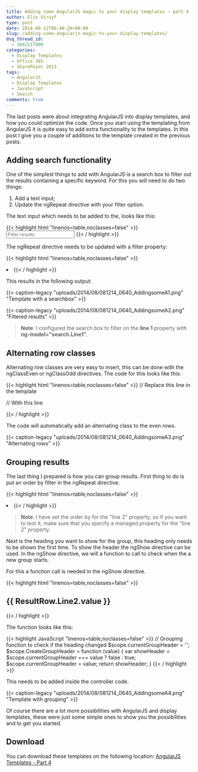 ```yaml
---
title: Adding some AngularJS magic to your display templates – part 4
author: Elio Struyf
type: post
date: 2014-08-12T06:40:26+00:00
slug: /adding-some-angularjs-magic-to-your-display-templates/
dsq_thread_id:
  - 3842117900
categories:
  - Display Templates
  - Office 365
  - SharePoint 2013
tags:
  - AngularJS
  - Display Templates
  - JavaScript
  - Search
comments: true
---
```


The last posts were about integrating AngularJS into display templates, and how you could optimize the code. Once you start using the templating from AngularJS it is quite easy to add extra functionality to the templates. In this post I give you a couple of additions to the template created in the previous posts.

## Adding search functionality

One of the simplest things to add with AngularJS is a search box to filter out the results containing a specific keyword. For this you will need to do two things:

1.  Add a text input;
2.  Update the ngRepeat directive with your filter option.

The text input which needs to be added to the, looks like this:

{{< highlight html "linenos=table,noclasses=false" >}}
<input type="text" ng-model="search.Line1" placeholder="Filter results" />
{{< / highlight >}}

The ngRepeat directive needs to be updated with a filter property:

{{< highlight html "linenos=table,noclasses=false" >}}
<li ng-show="ResultRows.length" ng-repeat="ResultRow in ResultRows ' filter:search:strict">
{{< / highlight >}}

This results in the following output:

{{< caption-legacy "uploads/2014/08/081214_0640_AddingsomeA1.png" "Template with a searchbox" >}}

{{< caption-legacy "uploads/2014/08/081214_0640_AddingsomeA2.png" "Filtered results" >}}

> **Note**: I configured the search box to filter on the **line 1** property with **ng-model="search.Line1"**.

## Alternating row classes

Alternating row classes are very easy to insert, this can be done with the ngClassEven or ngClassOdd directives. The code for this looks like this:

{{< highlight html "linenos=table,noclasses=false" >}}
// Replace this line in the template
<div class="cbs-Item">

// With this line
<div class="cbs-Item" ng-class-even="'ms-alternatingstrong'">
{{< / highlight >}}

The code will automatically add an alternating class to the even rows.

{{< caption-legacy "uploads/2014/08/081214_0640_AddingsomeA3.png" "Alternating rows" >}}

## Grouping results

The last thing I prepared is how you can group results. First thing to do is put an order by filter in the ngRepeat directive.

{{< highlight html "linenos=table,noclasses=false" >}}
<li ng-show="ResultRows.length" ng-repeat="ResultRow in ResultRows ' orderBy:'Line2'">
{{< / highlight >}}

> **Note**: I have set the order by for the "line 2" property, so if you want to test it, make sure that you specify a managed property for the "line 2" property.

Next is the heading you want to show for the group, this heading only needs to be shown the first time. To show the header the ngShow directive can be used. In the ngShow directive, we will a function to call to check when the a new group starts.

For this a function call is needed in the ngShow directive.

{{< highlight html "linenos=table,noclasses=false" >}}
<h2 ng-show="CreateGroupHeader(ResultRow.Line2.value)">
  {{ ResultRow.Line2.value }}
</h2>
{{< / highlight >}}

The function looks like this:

{{< highlight JavaScript "linenos=table,noclasses=false" >}}
// Grouping function to check if the heading changed
$scope.currentGroupHeader = '';
$scope.CreateGroupHeader = function (value) {
  var showHeader = $scope.currentGroupHeader === value ? false : true;
  $scope.currentGroupHeader = value;
  return showHeader;
}
{{< / highlight >}}

This needs to be added inside the controller code.

{{< caption-legacy "uploads/2014/08/081214_0640_AddingsomeA4.png" "Template with grouping" >}}

Of course there are a lot more possibilities with AngularJS and display templates, these were just some simple ones to show you the possibilities and to get you started.

## Download

You can download these templates on the following location: [AngularJS Templates - Part 4](https://github.com/SPCSR/DisplayTemplates/tree/master/Search%20Display%20Templates/AngularJS%20Templates%20%28CSWP%29/Part4 "AngularJS Templates Part 4")